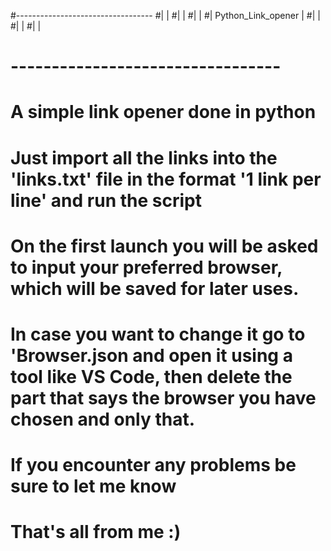 #----------------------------------
#|                                 |
#|                                 |
#|                                 |
#|        Python_Link_opener       |
#|                                 |
#|                                 |
#|                                 |
# ---------------------------------
#
# A simple link opener done in python
# Just import all the links into the 'links.txt' file in the format '1 link per line' and run the script 
# On the first launch you will be asked to input your preferred browser, which will be saved for later uses.
# In case you want to change it go to 'Browser.json and open it using a tool like VS Code, then delete the part that says the browser you have chosen and only that.
#
# If you encounter any problems be sure to let me know
# That's all from me :)
